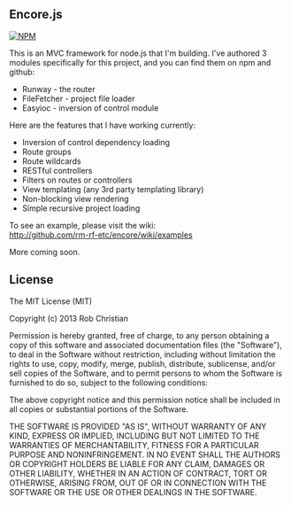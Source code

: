
## Encore.js
[![NPM](https://nodei.co/npm/encore.png?compact=true)](https://nodei.co/npm/encore/)

This is an MVC framework for node.js that I'm building. I've authored 3 modules specifically for this project,
and you can find them on npm and github:  
* Runway - the router  
* FileFetcher - project file loader  
* Easyioc - inversion of control module  

Here are the features that I have working currently:  

* Inversion of control dependency loading  
* Route groups  
* Route wildcards  
* RESTful controllers  
* Filters on routes or controllers  
* View templating (any 3rd party templating library)  
* Non-blocking view rendering  
* Simple recursive project loading

To see an example, please visit the wiki:  
http://github.com/rm-rf-etc/encore/wiki/examples

More coming soon.

## License

The MIT License (MIT)

Copyright (c) 2013 Rob Christian

Permission is hereby granted, free of charge, to any person obtaining a copy of
this software and associated documentation files (the "Software"), to deal in
the Software without restriction, including without limitation the rights to
use, copy, modify, merge, publish, distribute, sublicense, and/or sell copies of
the Software, and to permit persons to whom the Software is furnished to do so,
subject to the following conditions:

The above copyright notice and this permission notice shall be included in all
copies or substantial portions of the Software.

THE SOFTWARE IS PROVIDED "AS IS", WITHOUT WARRANTY OF ANY KIND, EXPRESS OR
IMPLIED, INCLUDING BUT NOT LIMITED TO THE WARRANTIES OF MERCHANTABILITY, FITNESS
FOR A PARTICULAR PURPOSE AND NONINFRINGEMENT. IN NO EVENT SHALL THE AUTHORS OR
COPYRIGHT HOLDERS BE LIABLE FOR ANY CLAIM, DAMAGES OR OTHER LIABILITY, WHETHER
IN AN ACTION OF CONTRACT, TORT OR OTHERWISE, ARISING FROM, OUT OF OR IN
CONNECTION WITH THE SOFTWARE OR THE USE OR OTHER DEALINGS IN THE SOFTWARE.
